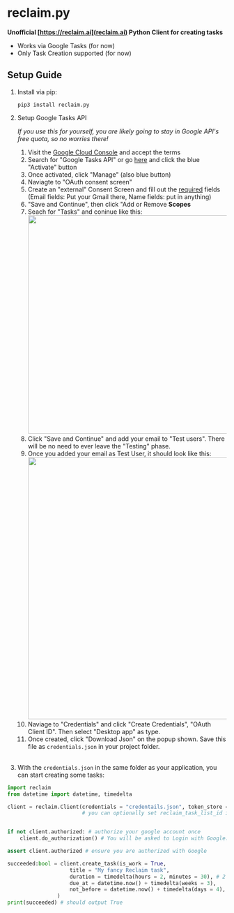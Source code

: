 # reclaim.py


**Unofficial [https://reclaim.ai](reclaim.ai) Python Client for creating tasks**

- Works via Google Tasks (for now)
- Only Task Creation supported (for now)


## Setup Guide

1. Install via pip:
    ```
    pip3 install reclaim.py
    ```

2. Setup Google Tasks API

    *If you use this for yourself, you are likely going to stay in Google API's free quota, so no worries there!*

    1) Visit the [Google Cloud Console](https://console.cloud.google.com/) and accept the terms
    2) Search for "Google Tasks API" or go [here](https://console.cloud.google.com/marketplace/product/google/tasks.googleapis.com?q=search&referrer=search) and click the blue "Activate" button
    3) Once activated, click "Manage" (also blue button)
    4) Naviagte to "OAuth consent screen"
    5) Create an "external" Consent Screen and fill out the <u>required</u> fields (Email fields: Put your Gmail there, Name fields: put in anything)
    6) "Save and Continue", then click "Add or Remove **Scopes**
    7) Seach for "Tasks" and coninue like this:<br>
   <img src="https://user-images.githubusercontent.com/45080708/161107506-e759d721-b160-4e36-9111-a0aae4ecef2b.png" width="500"><br>
    8) Click "Save and Continue" and add your email to "Test users". There will be no need to ever leave the "Testing" phase.
    9) Once you added your email as Test User, it should look like this:<br>
    <img src="https://user-images.githubusercontent.com/45080708/161108575-c146a62b-ecc8-47b0-a6e9-368c0a55c790.png" width="600"><br>
    10) Naviage to "Credentials" and click "Create Credentials", "OAuth Client ID". Then select "Desktop app" as type.
    11) Once created, click "Download Json" on the popup shown. Save this file as `credentials.json` in your project folder.
   <br><br>
3. With the `credentials.json` in the same folder as your application, you can start creating some tasks:

```py
import reclaim
from datetime import datetime, timedelta

client = reclaim.Client(credentials = "credentails.json", token_store = "token.json")
                        # you can optionally set reclaim_task_list_id if you don't want it to be detected automatically


if not client.authorized: # authorize your google account once
    client.do_authorization() # You will be asked to Login with Google. Just follow the instructions printed.

assert client.authorized # ensure you are authorized with Google

succeeded:bool = client.create_task(is_work = True,
                    title = "My fancy Reclaim task",
                    duration = timedelta(hours = 2, minutes = 30), # 2 hours, 30 minutes
                    due_at = datetime.now() + timedelta(weeks = 3),
                    not_before = datetime.now() + timedelta(days = 4), # only start in 4 days            
                )
print(succeeded) # should output True
```

